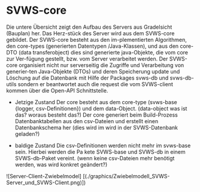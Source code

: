 # **SVWS-core**
Die untere Übersicht zeigt den Aufbau des Servers aus Gradelsicht (Bauplan) her. Das Herz-stück des Server wird aus dem SVWS-core gebildet. Der SVWS-core besteht aus den im-plementierten Algorithmen, den core-types (generierten Datentypen /Java-Klassen), und aus den core-DTO (data transferobject) dies sind generierte java-Objekte, die vom core zur Ver-fügung gestellt, bzw. vom Server verarbeitet werden.
Der SVWS-core organisiert nicht nur serverseitig die Zugriffe und Verarbeitung von generier-ten Java-Objekte (DTOs) und deren Speicherung update und Löschung auf die Datenbank mit Hilfe der Packages svws-db und svws-db-utils sondern er beantwortet auch die request die vom SVWS-client kommen über die Open-API Schnittstelle.

 
- Jetzige Zustand
 	Der core besteht aus dem core-type (svws-base {logger, csv-Definitionen}) und dem data-Object. (data-object was ist das? woraus besteht das?)
	Der core generiert beim Build-Prozess Datenbanktabellen aus den csv-Dateien und erstellt einen Datenbankschema her (dies wird im wird in der SVWS-Datenbank geladen?)


- baldige Zustand
	Die csv-Definitionen werden nicht mehr im svws-base sein. Hierbei werden die Pa	kete SVWS-base und SVWS-db in einem SVWS-db-Paket vereint.
	(wenn keine csv-Dateien mehr benötigt werden, was wird konkret geändert?)

	
![Server-Client-Zwiebelmodel] [(./graphics/Zwiebelmodell_SVWS-Server_und_SVWS-Client.png)])
